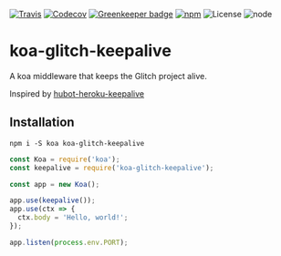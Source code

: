 [![Travis](https://img.shields.io/travis/matzkoh/koa-glitch-keepalive.svg)](https://travis-ci.org/matzkoh/koa-glitch-keepalive)
[![Codecov](https://img.shields.io/codecov/c/github/matzkoh/koa-glitch-keepalive.svg)](https://codecov.io/gh/matzkoh/koa-glitch-keepalive)
[![Greenkeeper badge](https://badges.greenkeeper.io/matzkoh/koa-glitch-keepalive.svg)](https://greenkeeper.io/)
[![npm](https://img.shields.io/npm/v/koa-glitch-keepalive.svg)](https://www.npmjs.com/package/koa-glitch-keepalive)
![License](https://img.shields.io/npm/l/koa-glitch-keepalive.svg)
![node](https://img.shields.io/node/v/koa-glitch-keepalive.svg)

# koa-glitch-keepalive

A koa middleware that keeps the Glitch project alive.

Inspired by [hubot-heroku-keepalive](https://github.com/hubot-scripts/hubot-heroku-keepalive)

## Installation

`npm i -S koa koa-glitch-keepalive`

```js
const Koa = require('koa');
const keepalive = require('koa-glitch-keepalive');

const app = new Koa();

app.use(keepalive());
app.use(ctx => {
  ctx.body = 'Hello, world!';
});

app.listen(process.env.PORT);
```
